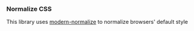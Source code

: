 ### Normalize CSS

This library uses [modern-normalize](https://github.com/sindresorhus/modern-normalize) to normalize browsers' default style
